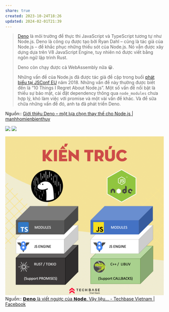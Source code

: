 ```yaml
---
share: true
created: 2023-10-24T18:26
updated: 2024-02-01T21:39
---
```

> [Deno](https://deno.land/) là môi trường để thực thi JavaScript và TypeScript tương tự như Node.js. Deno là công cụ được tạo bởi Ryan Dahl – cũng là tác giả của Node.js – để khắc phục những thiếu sót của Node.js. Nó vẫn được xây dựng dựa trên V8 JavaScript Engine, tuy nhiên nó được viết bằng ngôn ngữ lập trình Rust.
> 
> Deno còn chạy được cả WebAssembly nữa 😀.
> 
> Những vấn đề của Node.js đã được tác giả đề cập trong buổi [phát biểu tại JSConf EU](https://youtu.be/M3BM9TB-8yA) năm 2018. Những vấn đề này thường được biết đến là “10 Things I Regret About Node.js”. Một số vấn đề nổi bật là thiếu sự bảo mật, cài đặt dependency thông qua `node_modules` chưa hợp lý, khó làm việc với promise và một vài vấn đề khác. Và để sữa chữa những vấn đề đó, anh ta đã phát triển Deno. 

Nguồn:: [Giới thiệu Deno – một lựa chọn thay thế cho Node.js | manhhomienbienthuy](https://manhhomienbienthuy.github.io/2023/02/02/gioi-thieu-deno-mot-lua-chon-thay-the-cho-nodejs.html)

![](https://youtu.be/E82zJlINvkk) 
![](https://youtu.be/M3BM9TB-8yA?si=Fs_igz0Dxdpd9WrL) 

![Kiến trúc giữa Node và Deno.png](../../../../../../../assets/attachments/Ki%E1%BA%BFn%20tr%C3%BAc%20gi%E1%BB%AFa%20Node%20v%C3%A0%20Deno.png)
Nguồn:: [𝗗𝗲𝗻𝗼 là viết ngược của 𝗡𝗼𝗱𝗲. Vậy liệu... - Techbase Vietnam | Facebook](https://www.facebook.com/techbasevietnam/posts/pfbid0UBHyykVMpsRnGyiqjeLmv5rhBvmSwJ4zCy7joRCLWqXFEk94nULb6UEePpR2rYpxl)